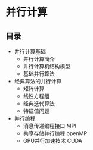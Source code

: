 # 并行计算

## 目录
* 并行计算基础
  * 并行计算简介 
  * 并行计算机结构模型
  * 基础并行算法
* 经典算法的并行计算
  * 矩阵计算
  * 线性方程组
  * 经典迭代算法
  * 特征值问题
* 并行编程
  * 消息传递编程接口 MPI
  * 共享存储并行编程 openMP
  * GPU并行加速技术 CUDA 